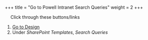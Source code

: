 +++
title = "Go to Powell Intranet Search Queries"
weight = 2
+++

&emsp; Click through these buttons/links

1. [Go to Design](./to_intranet_design.md)
2. Under *SharePoint Templates*, *Search Queries*
